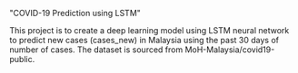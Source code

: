 "COVID-19 Prediction using LSTM" 

This project is to create a deep learning model using LSTM neural network to predict new cases (cases_new) in Malaysia using the past 30 days of number of cases. The dataset is sourced from MoH-Malaysia/covid19-public.
